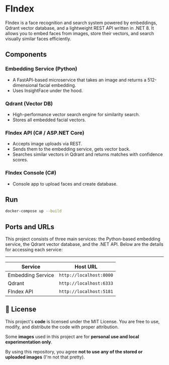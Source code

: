 # FIndex

FIndex is a face recognition and search system powered by embeddings, Qdrant vector database, and a lightweight REST API written in .NET 8. It allows you to embed faces from images, store their vectors, and search visually similar faces efficiently.

## Components

### Embedding Service (Python)

- A FastAPI-based microservice that takes an image and returns a 512-dimensional facial embedding.
- Uses InsightFace under the hood.

### Qdrant (Vector DB)

- High-performance vector search engine for similarity search.
- Stores all embedded facial vectors.

### FIndex API (C# / ASP.NET Core)

- Accepts image uploads via REST.
- Sends them to the embedding service, gets vector back.
- Searches similar vectors in Qdrant and returns matches with confidence scores.

### FIndex Console (C#)

- Console app to upload faces and create database.

## Run

```bash
docker-compose up --build
```

## Ports and URLs

This project consists of three main services: the Python-based embedding service, the Qdrant vector database, and the .NET API. Below are the details for accessing each service:

---

| Service           | Host URL                |
| ----------------- | ----------------------- |
| Embedding Service | `http://localhost:8000` |
| Qdrant            | `http://localhost:6333` |
| FIndex API        | `http://localhost:5181` |


## 📄 License

This project's **code** is licensed under the MIT License.
You are free to use, modify, and distribute the code with proper attribution.

Some **images** used in this project are for **personal use and local experimentation only**.

By using this repository, you agree **not to use any of the stored or uploaded images** (I'm not that pretty).


